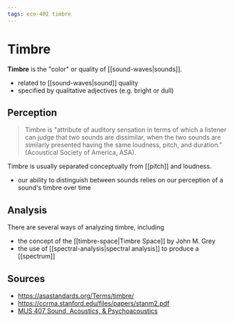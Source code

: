 ```yaml
---
tags: ece-402 timbre
---
```


# Timbre

**Timbre** is the "color" or quality of [[sound-waves|sounds]].

- related to [[sound-waves|sound]] quality
- specified by qualitative adjectives (e.g. bright or dull)

## Perception

> Timbre is "attribute of auditory sensation in terms of which a listener can judge that two sounds are dissimilar, when the two sounds are similarly presented having the same loudness, pitch, and duration." (Acoustical Society of America, ASA).

Timbre is usually separated conceptually from [[pitch]] and loudness.

- our ability to distinguish between sounds relies on our perception of a sound's timbre over time

## Analysis

There are several ways of analyzing timbre, including

- the concept of the [[timbre-space|Timbre Space]] by John M. Grey
- the use of [[spectral-analysis|spectral analysis]] to produce a [[spectrum]]

## Sources

- <https://asastandards.org/Terms/timbre/>
- <https://ccrma.stanford.edu/files/papers/stanm2.pdf>
- [MUS 407 Sound, Acoustics, & Psychoacoustics](https://prezi.com/view/ZcqvwosFJCFJQtQrbP75/)
